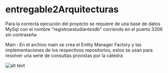 # entregable2Arquitecturas

Para la correcta ejecución del proyecto se requiere de una base de datos MySql con el nombre "registroestudiantesdb" corriendo en el puerto 3306 sin contraseña


Main : En el archivo main se crea el Entity Manager Factory y las implementaciones de los respectivos repositorios, estos se usan para resolver una serie de consultas 
provistas por la cátedra

![alt text](https://prnt.sc/1ueqrcf)
